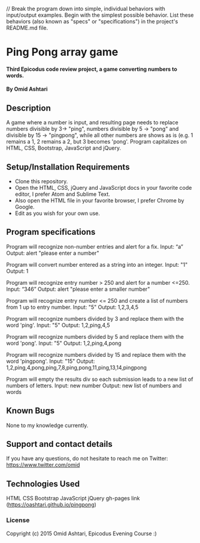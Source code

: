 

// Break the program down into simple, individual behaviors with input/output examples. Begin with the simplest possible behavior. List these behaviors (also known as "specs" or "specifications") in the project's README.md file.


# Ping Pong array game

#### Third Epicodus code review project, a game converting numbers to words.

#### By Omid Ashtari

## Description

A game where a number is input, and resulting page needs to replace numbers divisible by 3-> "ping", numbers divisible by 5 -> "pong" and divisible by 15 -> "pingpong", while all other numbers are shows as is (e.g. 1 remains a 1, 2 remains a 2, but 3 becomes 'pong'. Program capitalizes on HTML, CSS, Bootstrap, JavaScript and jQuery.

## Setup/Installation Requirements

* Clone this repository.
* Open the HTML, CSS, jQuery and JavaScript docs in your favorite code editor, I prefer Atom and Sublime Text.
* Also open the HTML file in your favorite browser, I prefer Chrome by Google.
* Edit as you wish for your own use.

## Program specifications

Program will recognize non-number entries and alert for a fix.
Input: “a”
Output: alert "please enter a number"

Program will convert number entered as a string into an integer.
Input: "1"
Output: 1

Program will recognize entry number > 250 and alert for a number <=250.
Input: “346”
Output: alert "please enter a smaller number"

Program will recognize entry number <= 250 and create a list of numbers from 1 up to entry number.
Input: "5"
Output: 1,2,3,4,5

Program will recognize numbers divided by 3 and replace them with the word 'ping'.
Input: "5"
Output: 1,2,ping,4,5

Program will recognize numbers divided by 5 and replace them with the word 'pong'.
Input: "5"
Output: 1,2,ping,4,pong

Program will recognize numbers divided by 15 and replace them with the word 'pingpong'.
Input: "15"
Output: 1,2,ping,4,pong,ping,7,8,ping,pong,11,ping,13,14,pingpong

Program will empty the results div so each submission leads to a new list of numbers of letters.
Input: new number
Output: new list of numbers and words

## Known Bugs

None to my knowledge currently.

## Support and contact details

If you have any questions, do not hesitate to reach me on Twitter: https://www.twitter.com/omid

## Technologies Used

HTML
CSS
Bootstrap
JavaScript
jQuery
gh-pages link (https://oashtari.github.io/pingpong)

### License

Copyright (c) 2015 Omid Ashtari, Epicodus Evening Course :)
